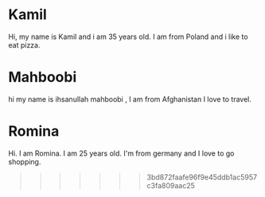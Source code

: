 

# Kamil
Hi, my name is Kamil and i am 35 years old. I am from Poland and i like to eat pizza.


# Mahboobi

hi my name is ihsanullah mahboobi , I am from Afghanistan  I love to travel.


# Romina
Hi. I am Romina. I am 25 years old. I'm from germany and I love to go shopping.
>>>>>>> 3bd872faafe96f9e45ddb1ac5957c3fa809aac25
